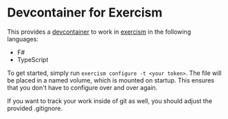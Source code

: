 # Devcontainer for Exercism

This provides a [devcontainer](https://code.visualstudio.com/docs/devcontainers/containers) to work in [exercism](https://exercism.org) in the following languages:

* F#
* TypeScript

To get started, simply run `exercism configure -t <your token>`. The file
will be placed in a named volume, which is mounted on startup. This ensures that you don't have to configure over and over
again.

If you want to track your work inside of git as well, you should adjust the provided .gitignore.

